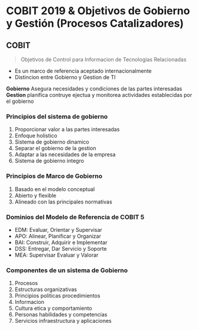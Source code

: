# COBIT 2019 & Objetivos de Gobierno y Gestión (Procesos Catalizadores)

## COBIT
> Objetivos de Control para Informacion de Tecnologias Relacionadas

- Es un marco de referencia aceptado internacionalmente
- Distincion entre Gobierno y Gestion de TI 

**Gobierno** Asegura necesidades y condiciones de las partes interesadas 
**Gestion** planifica contruye ejectua y monitorea actividades establecidas por el gobierno

### Principios del sistema de gobierno

1. Proporcionar valor a las partes interesadas
2. Enfoque holistico
3. Sistema de gobierno dinamico
4. Separar el gobierno de la gestion
5. Adaptar a las necesidades de la empresa
6. Sistema de gobierno integro

### Principios de Marco de Gobierno

1. Basado en el modelo conceptual
2. Abierto y flexible
3. Alineado con las principales normativas

### Dominios del Modelo de Referencia de COBIT 5

- EDM: Evaluar, Orientar y Supervisar
- APO: Alinear, Planificar y Organizar
- BAI: Construir, Adquirir e Implementar
- DSS: Entregar, Dar Servicio y Soporte
- MEA: Supervisar Evaluar y Valorar

### Componentes de un sistema de Gobierno

1. Procesos
2. Estructuras organizativas
3. Principios politicas procedimientos
4. Informacion
5. Cultura etica y comportamiento
6. Personas habilidades y competencias
7. Servicios infraestructura y aplicaciones
